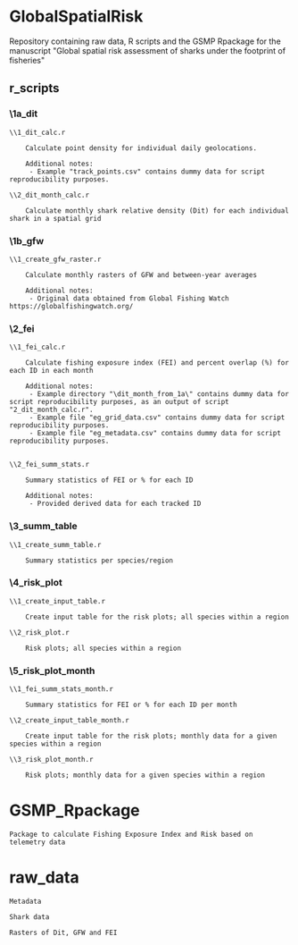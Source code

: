 # GlobalSpatialRisk
Repository containing raw data, R scripts and the GSMP Rpackage for the manuscript "Global spatial risk assessment of sharks under the footprint of fisheries"

## r_scripts

### \1a_dit

	\\1_dit_calc.r

		Calculate point density for individual daily geolocations.
		
		Additional notes:
		 - Example "track_points.csv" contains dummy data for script reproducibility purposes.

	\\2_dit_month_calc.r

		Calculate monthly shark relative density (Dit) for each individual shark in a spatial grid

### \1b_gfw

	\\1_create_gfw_raster.r

		Calculate monthly rasters of GFW and between-year averages
		
		Additional notes:
		 - Original data obtained from Global Fishing Watch https://globalfishingwatch.org/

### \2_fei

	\\1_fei_calc.r

		Calculate fishing exposure index (FEI) and percent overlap (%) for each ID in each month
		
		Additional notes:
		 - Example directory "\dit_month_from_1a\" contains dummy data for script reproducibility purposes, as an output of script "2_dit_month_calc.r".
		 - Example file "eg_grid_data.csv" contains dummy data for script reproducibility purposes.
		 - Example file "eg_metadata.csv" contains dummy data for script reproducibility purposes.


	\\2_fei_summ_stats.r

		Summary statistics of FEI or % for each ID
		
		Additional notes:
		 - Provided derived data for each tracked ID

### \3_summ_table

	\\1_create_summ_table.r

		Summary statistics per species/region

### \4_risk_plot

	\\1_create_input_table.r

		Create input table for the risk plots; all species within a region

	\\2_risk_plot.r

		Risk plots; all species within a region

### \5_risk_plot_month

	\\1_fei_summ_stats_month.r

		Summary statistics for FEI or % for each ID per month

	\\2_create_input_table_month.r

		Create input table for the risk plots; monthly data for a given species within a region

	\\3_risk_plot_month.r

		Risk plots; monthly data for a given species within a region


# GSMP_Rpackage

	Package to calculate Fishing Exposure Index and Risk based on telemetry data
   

# raw_data

	Metadata

	Shark data

	Rasters of Dit, GFW and FEI